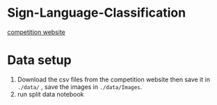 # Sign-Language-Classification
[competition website](https://zindi.africa/competitions/kenyan-sign-language-classification-challenge)


# Data setup
1. Download the csv files from the competition website then save it in `./data/` , save the images in `./data/Images`. 
2. run split data  notebook
